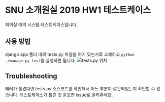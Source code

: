 # SNU 소개원실 2019 HW1 테스트케이스
회의실 예약 시스템 테스트케이스입니다.

## 사용 방법
django app 폴더 내의 tests.py 파일을 여기 있는거로 교체하고 `python 
./manage.py test`를 실행하면 됩니다.
![tests.py 위치](https://github.com/ldm2468/swpp2019-hw1-tests/raw/master/directory-structure.png)

## Troubleshooting
에러가 생겼다면 tests.py 소스코드를 확인해서 어느 부분이 잘못되었는지 
확인할 수 있습니다. 테스트케이스가 틀린 것 같으면 issue로 올려주세요.

